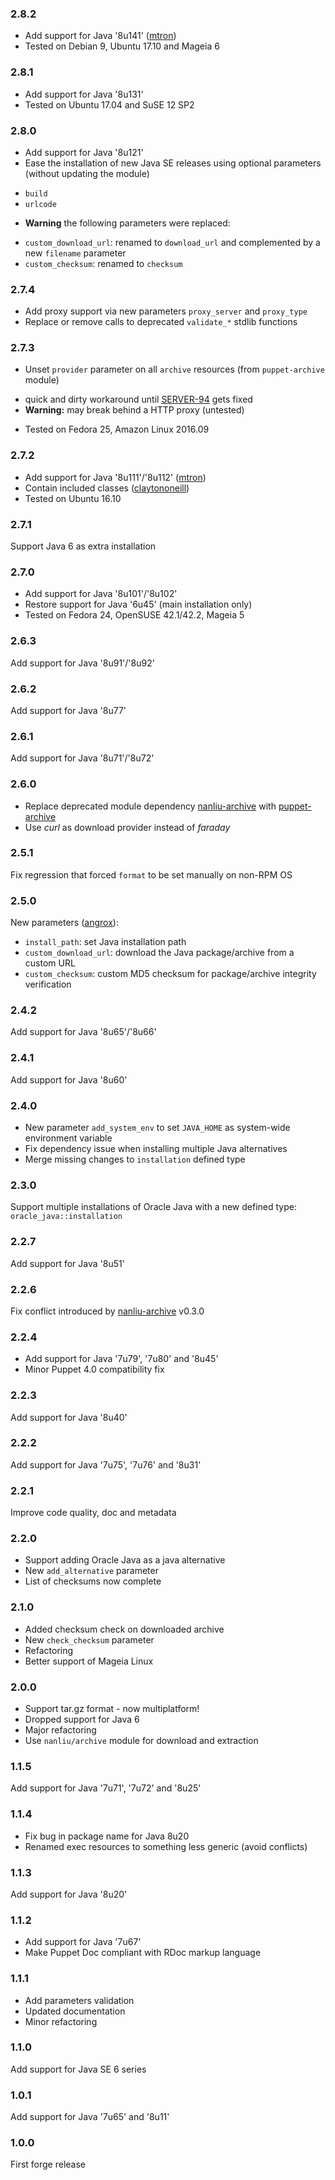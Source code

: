 ### 2.8.2

* Add support for Java '8u141' ([mtron](https://github.com/mtron))
* Tested on Debian 9, Ubuntu 17.10 and Mageia 6

### 2.8.1

* Add support for Java '8u131'
* Tested on Ubuntu 17.04 and SuSE 12 SP2

### 2.8.0

* Add support for Java '8u121'
* Ease the installation of new Java SE releases using optional parameters (without updating the module)
 - `build`
 - `urlcode`
* **Warning** the following parameters were replaced:
 - `custom_download_url`: renamed to `download_url` and complemented by a new `filename` parameter
 - `custom_checksum`: renamed to `checksum`

### 2.7.4

* Add proxy support via new parameters `proxy_server` and `proxy_type`
* Replace or remove calls to deprecated `validate_*` stdlib functions

### 2.7.3

* Unset `provider` parameter on all `archive` resources (from `puppet-archive` module)
 - quick and dirty workaround until [SERVER-94](https://tickets.puppetlabs.com/browse/SERVER-94) gets fixed
 - **Warning:** may break behind a HTTP proxy (untested)
* Tested on Fedora 25, Amazon Linux 2016.09

### 2.7.2

* Add support for Java '8u111'/'8u112' ([mtron](https://github.com/mtron))
* Contain included classes ([claytononeill](https://github.com/claytononeill))
* Tested on Ubuntu 16.10

### 2.7.1

Support Java 6 as extra installation

### 2.7.0

* Add support for Java '8u101'/'8u102'
* Restore support for Java '6u45' (main installation only)
* Tested on Fedora 24, OpenSUSE 42.1/42.2, Mageia 5

### 2.6.3

Add support for Java '8u91'/'8u92'

### 2.6.2

Add support for Java '8u77'

### 2.6.1

Add support for Java '8u71'/'8u72'

### 2.6.0

* Replace deprecated module dependency [nanliu-archive](https://forge.puppetlabs.com/nanliu/archive) with [puppet-archive](https://forge.puppetlabs.com/puppet/archive)
* Use *curl* as download provider instead of *faraday*

### 2.5.1

Fix regression that forced `format` to be set manually on non-RPM OS

### 2.5.0

New parameters ([angrox](https://github.com/angrox)):
* `install_path`: set Java installation path
* `custom_download_url`: download the Java package/archive from a custom URL
* `custom_checksum`: custom MD5 checksum for package/archive integrity verification

### 2.4.2

Add support for Java '8u65'/'8u66'

### 2.4.1

Add support for Java '8u60'

### 2.4.0

* New parameter `add_system_env` to set `JAVA_HOME` as system-wide environment variable
* Fix dependency issue when installing multiple Java alternatives
* Merge missing changes to `installation` defined type

### 2.3.0

Support multiple installations of Oracle Java with a new defined type: `oracle_java::installation`

### 2.2.7

Add support for Java '8u51'

### 2.2.6

Fix conflict introduced by [nanliu-archive](https://forge.puppetlabs.com/nanliu/archive/changelog) v0.3.0

### 2.2.4

* Add support for Java '7u79', '7u80' and '8u45'
* Minor Puppet 4.0 compatibility fix

### 2.2.3

Add support for Java '8u40'

### 2.2.2

Add support for Java '7u75', '7u76' and '8u31'

### 2.2.1

Improve code quality, doc and metadata

### 2.2.0

* Support adding Oracle Java as a java alternative
* New `add_alternative` parameter
* List of checksums now complete

### 2.1.0

* Added checksum check on downloaded archive
* New `check_checksum` parameter
* Refactoring
* Better support of Mageia Linux

### 2.0.0

* Support tar.gz format - now multiplatform!
* Dropped support for Java 6
* Major refactoring
* Use `nanliu/archive` module for download and extraction

### 1.1.5

Add support for Java '7u71', '7u72' and '8u25'

### 1.1.4

* Fix bug in package name for Java 8u20
* Renamed exec resources to something less generic (avoid conflicts)

### 1.1.3

Add support for Java '8u20'

### 1.1.2

* Add support for Java '7u67'
* Make Puppet Doc compliant with RDoc markup language

### 1.1.1

* Add parameters validation
* Updated documentation
* Minor refactoring

### 1.1.0

Add support for Java SE 6 series

### 1.0.1

Add support for Java '7u65' and '8u11'

### 1.0.0

First forge release
